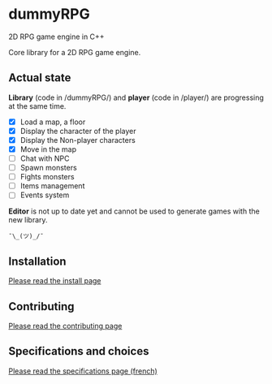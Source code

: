 # dummyRPG

2D RPG game engine in C++

Core library for a 2D RPG game engine.

## Actual state

**Library** (code in /dummyRPG/) and **player** (code in /player/) are progressing at the same time.
* [x] Load a map, a floor
* [x] Display the character of the player
* [x] Display the Non-player characters
* [x] Move in the map
* [ ] Chat with NPC
* [ ] Spawn monsters
* [ ] Fights monsters
* [ ] Items management
* [ ] Events system

**Editor** is not up to date yet and cannot be used to generate games with the new library.

`¯\_(ツ)_/¯`

## Installation

[Please read the install page](doc/install.md)

## Contributing

[Please read the contributing page](doc/contributing.md)

## Specifications and choices

[Please read the specifications page (french)](doc/specifications.md)
